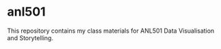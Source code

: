 # anl501

This repository contains my class materials for ANL501 Data Visualisation and Storytelling.
